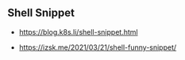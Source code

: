 ## Shell Snippet

- <https://blog.k8s.li/shell-snippet.html>

- <https://izsk.me/2021/03/21/shell-funny-snippet/>
